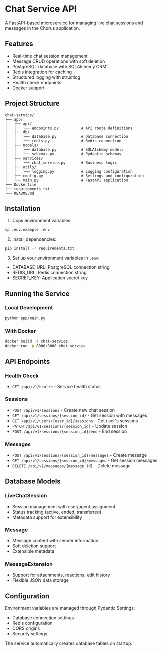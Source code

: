 # Chat Service API

A FastAPI-based microservice for managing live chat sessions and messages in the Chorus application.

## Features

- Real-time chat session management
- Message CRUD operations with soft deletion
- PostgreSQL database with SQLAlchemy ORM
- Redis integration for caching
- Structured logging with structlog
- Health check endpoints
- Docker support

## Project Structure

```
chat-service/
├── app/
│   ├── api/
│   │   └── endpoints.py          # API route definitions
│   ├── db/
│   │   ├── database.py           # Database connection
│   │   └── redis.py              # Redis connection
│   ├── models/
│   │   ├── database.py           # SQLAlchemy models
│   │   └── schemas.py            # Pydantic schemas
│   ├── services/
│   │   └── chat_service.py       # Business logic
│   ├── utils/
│   │   └── logging.py            # Logging configuration
│   ├── config.py                 # Settings and configuration
│   └── main.py                   # FastAPI application
├── Dockerfile
├── requirements.txt
└── README.md
```

## Installation

1. Copy environment variables:
```bash
cp .env.example .env
```

2. Install dependencies:
```bash
pip install -r requirements.txt
```

3. Set up your environment variables in `.env`:
- DATABASE_URL: PostgreSQL connection string
- REDIS_URL: Redis connection string
- SECRET_KEY: Application secret key

## Running the Service

### Local Development
```bash
python app/main.py
```

### With Docker
```bash
docker build -t chat-service .
docker run -p 8000:8000 chat-service
```

## API Endpoints

### Health Check
- `GET /api/v1/health` - Service health status

### Sessions
- `POST /api/v1/sessions` - Create new chat session
- `GET /api/v1/sessions/{session_id}` - Get session with messages
- `GET /api/v1/users/{user_id}/sessions` - Get user's sessions
- `PATCH /api/v1/sessions/{session_id}` - Update session
- `POST /api/v1/sessions/{session_id}/end` - End session

### Messages
- `POST /api/v1/sessions/{session_id}/messages` - Create message
- `GET /api/v1/sessions/{session_id}/messages` - Get session messages
- `DELETE /api/v1/messages/{message_id}` - Delete message

## Database Models

### LiveChatSession
- Session management with user/agent assignment
- Status tracking (active, ended, transferred)
- Metadata support for extensibility

### Message
- Message content with sender information
- Soft deletion support
- Extensible metadata

### MessageExtension
- Support for attachments, reactions, edit history
- Flexible JSON data storage

## Configuration

Environment variables are managed through Pydantic Settings:
- Database connection settings
- Redis configuration
- CORS origins
- Security settings

The service automatically creates database tables on startup.